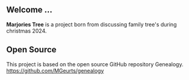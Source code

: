 ## Welcome ...

**Marjories Tree** is a project born from discussing family tree's during christmas 2024.


## Open Source
This project is based on the open source GitHub repository Genealogy.
<a href="https://github.com/MGeurts/genealogy/" target="_blank">https://github.com/MGeurts/genealogy</a>
